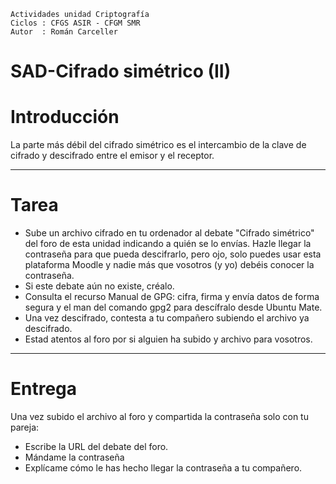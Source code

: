 

```
﻿Actividades unidad Criptografía
Ciclos : CFGS ASIR - CFGM SMR
Autor  : Román Carceller
```

# SAD-Cifrado simétrico (II)

# Introducción

La parte más débil del cifrado simétrico es el intercambio de la clave de cifrado y descifrado entre el emisor y el receptor.

---

# Tarea

* Sube un archivo cifrado en tu ordenador al debate "Cifrado simétrico" del foro de esta unidad indicando a quién se lo envías. Hazle llegar la contraseña para que pueda descifrarlo, pero ojo, solo puedes usar esta plataforma Moodle y nadie más que vosotros (y yo) debéis conocer la contraseña.
* Si este debate aún no existe, créalo.
* Consulta el recurso Manual de GPG: cifra, firma y envía datos de forma segura  y el man del comando gpg2 para descífralo desde Ubuntu Mate.
* Una vez descifrado, contesta a tu compañero subiendo el archivo ya descifrado.
* Estad atentos al foro por si alguien ha subido y archivo para vosotros.

---

# Entrega

Una vez subido el archivo al foro y compartida la contraseña solo con tu pareja:
* Escribe la URL del debate del foro.
* Mándame la contraseña
* Explícame cómo le has hecho llegar la contraseña a tu compañero.
